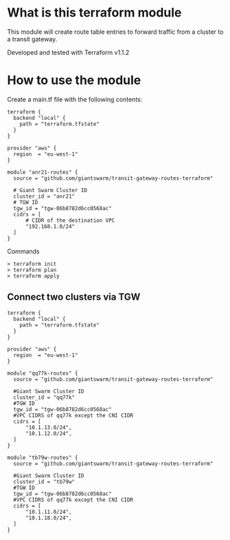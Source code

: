 # What is this terraform module
This module will create route table entries to forward traffic from a cluster to a transit gateway.

Developed and tested with Terraform v1.1.2

# How to use the module
Create a main.tf file with the following contents:
```
terraform {
  backend "local" {
    path = "terraform.tfstate"
  }
}

provider "aws" {
  region  = "eu-west-1"
}

module "anr21-routes" {
  source = "github.com/giantswarm/transit-gateway-routes-terraform"

  # Giant Swarm Cluster ID
  cluster_id = "anr21"
  # TGW ID
  tgw_id = "tgw-06b8782d6cc0568ac"
  cidrs = [
      # CIDR of the destination VPC
      "192.168.1.0/24"
  ]
}
```

Commands

```
> terraform init
> terraform plan
> terraform apply
```

## Connect two clusters via TGW
```
terraform {
  backend "local" {
    path = "terraform.tfstate"
  }
}

provider "aws" {
  region  = "eu-west-1"
}

module "qq77k-routes" {
  source = "github.com/giantswarm/transit-gateway-routes-terraform"

  #Giant Swarm Cluster ID
  cluster_id = "qq77k"
  #TGW ID
  tgw_id = "tgw-06b8782d6cc0568ac"
  #VPC CIDRS of qq77k except the CNI CIDR
  cidrs = [
      "10.1.13.0/24",
      "10.1.12.0/24",
  ]
}

module "tb79w-routes" {
  source = "github.com/giantswarm/transit-gateway-routes-terraform"

  #Giant Swarm Cluster ID
  cluster_id = "tb79w"
  #TGW ID
  tgw_id = "tgw-06b8782d6cc0568ac"
  #VPC CIDRS of qq77k except the CNI CIDR
  cidrs = [
      "10.1.11.0/24",
      "10.1.18.0/24",
  ]
}
```
